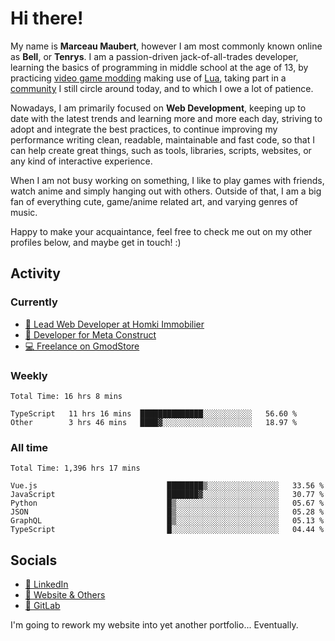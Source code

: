 # Hi there!

My name is **Marceau Maubert**, however I am most commonly known online as **Bell**, or **Tenrys**. I am a passion-driven jack-of-all-trades developer, learning the basics of programming in middle school at the age of 13, by practicing [video game modding](https://garrysmod.com) making use of [Lua](https://lua.org), taking part in a [community](https://metastruct.net) I still circle around today, and to which I owe a lot of patience.

Nowadays, I am primarily focused on **Web Development**, keeping up to date with the latest trends and learning more and more each day, striving to adopt  and integrate the best practices, to continue improving my performance writing clean, readable, maintainable and fast code, so that I can help create great things, such as tools, libraries, scripts, websites, or any kind of interactive experience.

When I am not busy working on something, I like to play games with friends, watch anime and simply hanging out with others. Outside of that, I am a big fan of everything cute, game/anime related art, and varying genres of music.

Happy to make your acquaintance, feel free to check me out on my other profiles below, and maybe get in touch! :)

## Activity

### Currently

- [🏢 Lead Web Developer at Homki Immobilier](https://homki-immobilier.com)
- [🎈 Developer for Meta Construct](https://metastruct.net)
- [💻 Freelance on GmodStore](https://www.gmodstore.com/users/Tenrys)

### Weekly
<!--START_SECTION:wakaWeekly-->

```text
Total Time: 16 hrs 8 mins

TypeScript   11 hrs 16 mins  ██████████████░░░░░░░░░░░   56.60 %
Other        3 hrs 46 mins   ████▓░░░░░░░░░░░░░░░░░░░░   18.97 %
```

<!--END_SECTION:wakaWeekly-->

### All time
<!--START_SECTION:wakaTotal-->

```text
Total Time: 1,396 hrs 17 mins

Vue.js                             ████████▒░░░░░░░░░░░░░░░░   33.56 %
JavaScript                         ███████▓░░░░░░░░░░░░░░░░░   30.77 %
Python                             █▒░░░░░░░░░░░░░░░░░░░░░░░   05.67 %
JSON                               █▒░░░░░░░░░░░░░░░░░░░░░░░   05.28 %
GraphQL                            █▒░░░░░░░░░░░░░░░░░░░░░░░   05.13 %
TypeScript                         █░░░░░░░░░░░░░░░░░░░░░░░░   04.44 %
```

<!--END_SECTION:wakaTotal-->

## Socials

- [👔 LinkedIn](https://www.linkedin.com/in/marceau-maubert)
- [🔗 Website & Others](https://bell.moe)
- [🦊 GitLab](https://gitlab.com/Tenrys)

I'm going to rework my website into yet another portfolio... Eventually.
